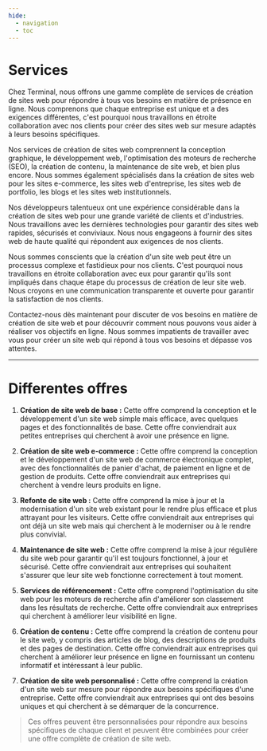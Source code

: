 ```yaml
---
hide:
  - navigation
  - toc
---
```


# Services

Chez Terminal, nous offrons une gamme complète de services de création de sites web pour répondre à tous vos besoins en matière de présence en ligne. Nous comprenons que chaque entreprise est unique et a des exigences différentes, c'est pourquoi nous travaillons en étroite collaboration avec nos clients pour créer des sites web sur mesure adaptés à leurs besoins spécifiques.

Nos services de création de sites web comprennent la conception graphique, le développement web, l'optimisation des moteurs de recherche (SEO), la création de contenu, la maintenance de site web, et bien plus encore. Nous sommes également spécialisés dans la création de sites web pour les sites e-commerce, les sites web d'entreprise, les sites web de portfolio, les blogs et les sites web institutionnels.

Nos développeurs talentueux ont une expérience considérable dans la création de sites web pour une grande variété de clients et d'industries. Nous travaillons avec les dernières technologies pour garantir des sites web rapides, sécurisés et conviviaux. Nous nous engageons à fournir des sites web de haute qualité qui répondent aux exigences de nos clients.

Nous sommes conscients que la création d'un site web peut être un processus complexe et fastidieux pour nos clients. C'est pourquoi nous travaillons en étroite collaboration avec eux pour garantir qu'ils sont impliqués dans chaque étape du processus de création de leur site web. Nous croyons en une communication transparente et ouverte pour garantir la satisfaction de nos clients.

Contactez-nous dès maintenant pour discuter de vos besoins en matière de création de site web et pour découvrir comment nous pouvons vous aider à réaliser vos objectifs en ligne. Nous sommes impatients de travailler avec vous pour créer un site web qui répond à tous vos besoins et dépasse vos attentes.

---

# Differentes offres

1. **Création de site web de base :** Cette offre comprend la conception et le développement d'un site web simple mais efficace, avec quelques pages et des fonctionnalités de base. Cette offre conviendrait aux petites entreprises qui cherchent à avoir une présence en ligne.

2. **Création de site web e-commerce :** Cette offre comprend la conception et le développement d'un site web de commerce électronique complet, avec des fonctionnalités de panier d'achat, de paiement en ligne et de gestion de produits. Cette offre conviendrait aux entreprises qui cherchent à vendre leurs produits en ligne.

3. **Refonte de site web :** Cette offre comprend la mise à jour et la modernisation d'un site web existant pour le rendre plus efficace et plus attrayant pour les visiteurs. Cette offre conviendrait aux entreprises qui ont déjà un site web mais qui cherchent à le moderniser ou à le rendre plus convivial.

4. **Maintenance de site web :** Cette offre comprend la mise à jour régulière du site web pour garantir qu'il est toujours fonctionnel, à jour et sécurisé. Cette offre conviendrait aux entreprises qui souhaitent s'assurer que leur site web fonctionne correctement à tout moment.

5. **Services de référencement :** Cette offre comprend l'optimisation du site web pour les moteurs de recherche afin d'améliorer son classement dans les résultats de recherche. Cette offre conviendrait aux entreprises qui cherchent à améliorer leur visibilité en ligne.

6. **Création de contenu :** Cette offre comprend la création de contenu pour le site web, y compris des articles de blog, des descriptions de produits et des pages de destination. Cette offre conviendrait aux entreprises qui cherchent à améliorer leur présence en ligne en fournissant un contenu informatif et intéressant à leur public.

7. **Création de site web personnalisé :** Cette offre comprend la création d'un site web sur mesure pour répondre aux besoins spécifiques d'une entreprise. Cette offre conviendrait aux entreprises qui ont des besoins uniques et qui cherchent à se démarquer de la concurrence.

>Ces offres peuvent être personnalisées pour répondre aux besoins spécifiques de chaque client et peuvent être combinées pour créer une offre complète de création de site web.